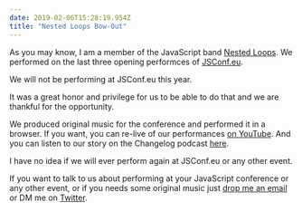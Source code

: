 ```yaml
---
date: 2019-02-06T15:28:19.954Z
title: "Nested Loops Bow-Out"
---
```


As you may know, I am a member of the JavaScript band
[Nested Loops](https://nestedloops.github.io/). We performed on the last three
opening performces of [JSConf.eu](http://jsconf.eu/).

We will not be performing at JSConf.eu this year.

It was a great honor and privilege for us to be able to do that and we are
thankful for the opportunity.

We produced original music for the conference and performed it in a browser. If
you want, you can re-live of our performances
[on YouTube](https://www.youtube.com/results?search_query=jsconf+eu+nested+loops).
And you can listen to our story on the Changelog podcast
[here](https://changelog.com/jsparty/52).

I have no idea if we will ever perform again at JSConf.eu or any other event.

If you want to talk to us about performing at your JavaScript conference or any
other event, or if you needs some original music just
[drop me an email](mailto:hello@kahlil.info) or DM me on
[Twitter](https://mobile.twitter.com/kahliltweets).

